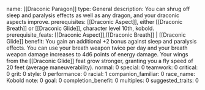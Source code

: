 name: [[Draconic Paragon]]
type: General
description: You can shrug off sleep and paralysis effects as well as any dragon, and your draconic aspects improve.
prerequisites: [[Draconic Aspect]], either [[Draconic Breath]] or [[Draconic Glide]], character level 10th, kobold.
prerequisite_feats: [[Draconic Aspect]],[[Draconic Breath]] | [[Draconic Glide]]
benefit: You gain an additional +2 bonus against sleep and paralysis effects. You can use your breath weapon twice per day and your breath weapon damage increases to 4d6 points of energy damage. Your wings from the [[Draconic Glide]] feat grow stronger, granting you a fly speed of 20 feet (average maneuverability).
normal: 0
special: 0
teamwork: 0
critical: 0
grit: 0
style: 0
performance: 0
racial: 1
companion_familiar: 0
race_name: Kobold
note: 0
goal: 0
completion_benefit: 0
multiples: 0
suggested_traits: 0

